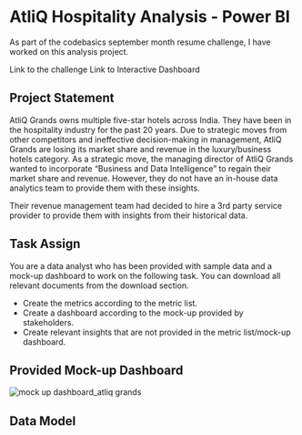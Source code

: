 # AtliQ Hospitality Analysis - Power BI
As part of the codebasics september month resume challenge, I have worked on this analysis project.

Link to the challenge
Link to Interactive Dashboard

## Project Statement
AtliQ Grands owns multiple five-star hotels across India. They have been in the hospitality industry for the past 20 years. Due to strategic moves from other competitors and ineffective decision-making in management, AtliQ Grands are losing its market share and revenue in the luxury/business hotels category. As a strategic move, the managing director of AtliQ Grands wanted to incorporate “Business and Data Intelligence” to regain their market share and revenue. However, they do not have an in-house data analytics team to provide them with these insights.

Their revenue management team had decided to hire a 3rd party service provider to provide them with insights from their historical data.

## Task Assign
You are a data analyst who has been provided with sample data and a mock-up dashboard to work on the following task. You can download all relevant documents from the download section.
* Create the metrics according to the metric list.
* Create a dashboard according to the mock-up provided by stakeholders.
* Create relevant insights that are not provided in the metric list/mock-up dashboard.

## Provided Mock-up Dashboard
![mock up dashboard_atliq grands](https://user-images.githubusercontent.com/109192342/219543163-46cb02a3-3fa7-4ceb-a8e2-09780c99d3ec.jpg)

## Data Model
